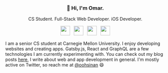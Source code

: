 <h3 align="center">👋 Hi, I'm Omar.</h3>
<p align="center">
  CS Student. Full-Stack Web Developer. iOS Developer.
</p>
<p align="center">
  <a href="https://linkedin.com/in/omarsinan/"><img src="https://svgur.com/i/MnK.svg" height=30 /></a>
  &nbsp;
  <a href="https://dev.to/oohsinan/"><img src="https://svgur.com/i/Mnv.svg" height=30 /></a>
  &nbsp;
  <a href="https://twitter.com/oohsinan/"><img src="https://svgur.com/i/MkK.svg" height=30 /></a>
  &nbsp;
  <a href="https://omarsinan.com/feed.xml"><img src="https://svgur.com/i/Mmu.svg" height=30 /></a>
</p>

I am a senior CS student at Carnegie Mellon University. I enjoy developing websites and creating apps. Gatsby.js, React and GraphQL are a few technologies I am currently experimenting with. You can check out my blog posts <a href="https://dev.to/oohsinan">here</a>, I write about web and app development in general. I'm mostly active on Twitter, so reach me at <a href="https://twitter.com/oohsinan/">@oohsinan</a> 😄

<!--
**omarsinan/omarsinan** is a ✨ _special_ ✨ repository because its `README.md` (this file) appears on your GitHub profile.

Here are some ideas to get you started:

- 🔭 I’m currently working on ...
- 🌱 I’m currently learning ...
- 👯 I’m looking to collaborate on ...
- 🤔 I’m looking for help with ...
- 💬 Ask me about ...
- 📫 How to reach me: ...
- 😄 Pronouns: ...
- ⚡ Fun fact: ...
-->
